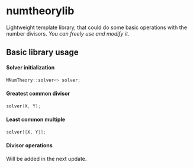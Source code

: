 # numtheorylib
Lightweight template library, that could do some basic operations with the number divisors.
_You can freely use and modify it._
## Basic library usage
#### Solver initialization
```C++
MNumTheory::solver<> solver;
```
#### Greatest common divisor
```C++
solver(X, Y);
```
#### Least common multiple
```C++
solver[{X, Y}];
```
#### Divisor operations
Will be added in the next update.

